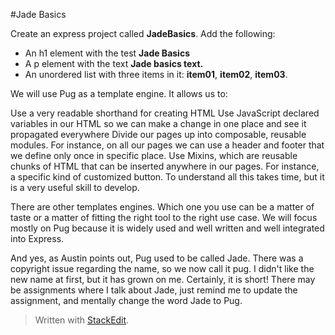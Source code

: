 #Jade Basics

Create an express project called **JadeBasics**. Add the following:

- An h1 element with the test **Jade Basics**
- A p element with the text **Jade basics text.**
- An unordered list with three items in it: **item01**, **item02**, **item03**.

We will use Pug as a template engine. It allows us to:

Use a very readable shorthand for creating HTML
Use JavaScript declared variables in our HTML so we can make a change in one place and see it propagated everywhere
Divide our pages up into composable, reusable modules. For instance, on all our pages we can use a header and footer that we define only once in specific place.
Use Mixins, which are reusable chunks of HTML that can be inserted anywhere in our pages. For instance, a specific kind of customized button.
To understand all this takes time, but it is a very useful skill to develop.

There are other templates engines. Which one you use can be a matter of taste or a matter of fitting the right tool to the right use case. We will focus mostly on Pug because it is widely used and well written and well integrated into Express.

And yes, as Austin points out, Pug used to be called Jade. There was a copyright issue regarding the name, so we now call it pug. I didn't like the new name at first, but it has grown on me. Certainly, it is short! There may be assignments where I talk about Jade, just remind me to update the assignment, and mentally change the word Jade to Pug.
> Written with [StackEdit](https://stackedit.io/).
